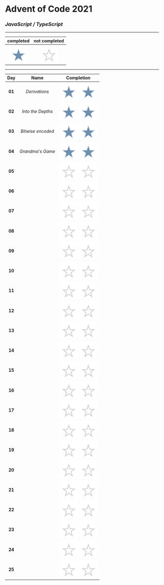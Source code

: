 # Advent of Code 2021

### _JavaScript / TypeScript_

----

|completed|not completed|
:-:|:-:
![](public/complete.svg)|![](public/incomplete.svg)

----

|Day|Name|Completion|
|:-:|:-:|:-:|
|**01**|*Derivations*|![](public/complete.svg) ![](public/complete.svg)|
|**02**|*Into the Depths*|![](public/complete.svg) ![](public/complete.svg)|
|**03**|*Bitwise encoded*|![](public/complete.svg) ![](public/complete.svg)|
|**04**|*Grandma's Game*|![](public/complete.svg) ![](public/complete.svg)|
|**05**||![](public/incomplete.svg) ![](public/incomplete.svg)|
|**06**||![](public/incomplete.svg) ![](public/incomplete.svg)|
|**07**||![](public/incomplete.svg) ![](public/incomplete.svg)|
|**08**||![](public/incomplete.svg) ![](public/incomplete.svg)|
|**09**||![](public/incomplete.svg) ![](public/incomplete.svg)|
|**10**||![](public/incomplete.svg) ![](public/incomplete.svg)|
|**11**||![](public/incomplete.svg) ![](public/incomplete.svg)|
|**12**||![](public/incomplete.svg) ![](public/incomplete.svg)|
|**13**||![](public/incomplete.svg) ![](public/incomplete.svg)|
|**14**||![](public/incomplete.svg) ![](public/incomplete.svg)|
|**15**||![](public/incomplete.svg) ![](public/incomplete.svg)|
|**16**||![](public/incomplete.svg) ![](public/incomplete.svg)|
|**17**||![](public/incomplete.svg) ![](public/incomplete.svg)|
|**18**||![](public/incomplete.svg) ![](public/incomplete.svg)|
|**19**||![](public/incomplete.svg) ![](public/incomplete.svg)|
|**20**||![](public/incomplete.svg) ![](public/incomplete.svg)|
|**21**||![](public/incomplete.svg) ![](public/incomplete.svg)|
|**22**||![](public/incomplete.svg) ![](public/incomplete.svg)|
|**23**||![](public/incomplete.svg) ![](public/incomplete.svg)|
|**24**||![](public/incomplete.svg) ![](public/incomplete.svg)|
|**25**||![](public/incomplete.svg) ![](public/incomplete.svg)|

